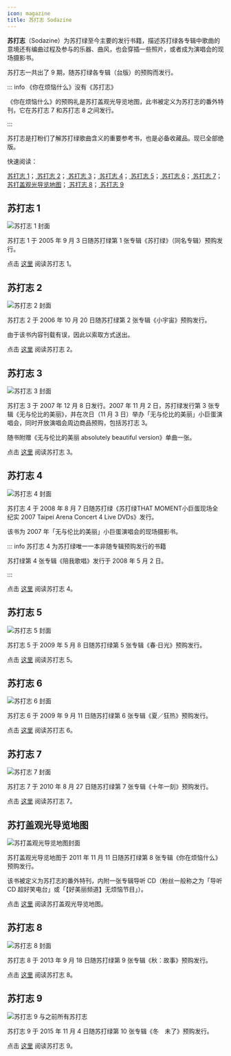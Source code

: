 ```yaml
---
icon: magazine
title: 苏打志 Sodazine
---
```


**苏打志**（Sodazine）为苏打绿至今主要的发行书籍，描述苏打绿各专辑中歌曲的意境还有编曲过程及参与的乐器、曲风，也会穿插一些照片，或者成为演唱会的现场摄影书。

苏打志一共出了 9 期，随苏打绿各专辑（台版）的预购而发行。

::: info 《你在烦恼什么》没有《苏打志》

《你在烦恼什么》的预购礼是苏打盖观光导览地图，此书被定义为苏打志的番外特刊，它在苏打志 7 和苏打志 8 之间发行。

:::

苏打志是打粉们了解苏打绿歌曲含义的重要参考书，也是必备收藏品。现已全部绝版。

快速阅读：

[<FontIcon icon="soda-drink" /> 苏打志 1](sodazine1)；[<FontIcon icon="universe" /> 苏打志 2](sodazine2)；[<FontIcon icon="butterfly" /> 苏打志 3](sodazine3)；[<FontIcon icon="sleep" /> 苏打志 4](sodazine4)；[<FontIcon icon="sapling" /> 苏打志 5](sodazine5)；[<FontIcon icon="icecream" /> 苏打志 6](sodazine6)；[<FontIcon icon="mask" /> 苏打志 7](sodazine7)；[<FontIcon icon="sad" /> 苏打盖观光导览地图](sodaguide)；[<FontIcon icon="leaf" /> 苏打志 8](sodazine8)；[<FontIcon icon="snow" /> 苏打志 9](sodazine9)

## <FontIcon icon="soda-drink" /> 苏打志 1

![苏打志 1 封面](https://picbed-1300227887.cos.ap-shanghai.myqcloud.com/sodaguide/resources/sodazine/1.jpg)

苏打志 1 于 2005 年 9 月 3 日随苏打绿第 1 张专辑《苏打绿》（同名专辑）预购发行。

点击 [这里](sodazine1) 阅读苏打志 1。

## <FontIcon icon="universe" /> 苏打志 2

![苏打志 2 封面](https://picbed-1300227887.cos.ap-shanghai.myqcloud.com/sodaguide/resources/sodazine/2.jpg)

苏打志 2 于 2006 年 10 月 20 日随苏打绿第 2 张专辑《小宇宙》预购发行。

由于该书内容刊载有误，因此以索取方式送出。

点击 [这里](sodazine2) 阅读苏打志 2。

## <FontIcon icon="butterfly" /> 苏打志 3

![苏打志 3 封面](https://picbed-1300227887.cos.ap-shanghai.myqcloud.com/sodaguide/resources/sodazine/3.jpg)

苏打志 3 于 2007 年 12 月 8 日发行。2007 年 11 月 2 日，苏打绿发行第 3 张专辑《无与伦比的美丽》，并在次日（11 月 3 日）举办「无与伦比的美丽」小巨蛋演唱会，同时开放演唱会周边商品预购，包括苏打志 3。

随书附赠《无与伦比的美丽 absolutely beautiful version》单曲一张。

点击 [这里](sodazine3) 阅读苏打志 3。

## <FontIcon icon="sleep" /> 苏打志 4

![苏打志 4 封面](https://picbed-1300227887.cos.ap-shanghai.myqcloud.com/sodaguide/resources/sodazine/4.jpg)

苏打志 4 于 2008 年 8 月 7 日随苏打绿《苏打绿THAT MOMENT小巨蛋现场全纪实 2007 Taipei Arena Concert 4 Live DVDs》发行。

该书为 2007 年「无与伦比的美丽」小巨蛋演唱会的现场摄影书。

::: info 苏打志 4 为苏打绿唯一一本非随专辑预购发行的书籍

苏打绿第 4 张专辑《陪我歌唱》发行于 2008 年 5 月 2 日。

:::

点击 [这里](sodazine4) 阅读苏打志 4。

## <FontIcon icon="sapling" /> 苏打志 5

![苏打志 5 封面](https://picbed-1300227887.cos.ap-shanghai.myqcloud.com/sodaguide/resources/sodazine/5.jpg)

苏打志 5 于 2009 年 5 月 8 日随苏打绿第 5 张专辑《春·日光》预购发行。

点击 [这里](sodazine5) 阅读苏打志 5。

## <FontIcon icon="icecream" /> 苏打志 6

![苏打志 6 封面](https://picbed-1300227887.cos.ap-shanghai.myqcloud.com/sodaguide/resources/sodazine/6.jpg)

苏打志 6 于 2009 年 9 月 11 日随苏打绿第 6 张专辑《夏／狂热》预购发行。

点击 [这里](sodazine6) 阅读苏打志 6。

## <FontIcon icon="mask" /> 苏打志 7

![苏打志 7 封面](https://picbed-1300227887.cos.ap-shanghai.myqcloud.com/sodaguide/resources/sodazine/7.jpg)

苏打志 7 于 2010 年 8 月 27 日随苏打绿第 7 张专辑《十年一刻》预购发行。

点击 [这里](sodazine7) 阅读苏打志 7。

## <FontIcon icon="sad" /> 苏打盖观光导览地图

![苏打盖观光导览地图封面](https://picbed-1300227887.cos.ap-shanghai.myqcloud.com/sodaguide/resources/sodazine/g.jpg)

苏打盖观光导览地图于 2011 年 11 月 11 日随苏打绿第 8 张专辑《你在烦恼什么》预购发行。

该书被定义为苏打志的番外特刊，内附一张专辑导听 CD（粉丝一般称之为「导听 CD 超好笑电台」或「【好美丽频道】无烦恼节目」）。

点击 [这里](sodaguide) 阅读苏打盖观光导览地图。

## <FontIcon icon="leaf" /> 苏打志 8

![苏打志 8 封面](https://picbed-1300227887.cos.ap-shanghai.myqcloud.com/sodaguide/resources/sodazine/8.jpg)

苏打志 8 于 2013 年 9 月 18 日随苏打绿第 9 张专辑《秋：故事》预购发行。

点击 [这里](sodazine8) 阅读苏打志 8。

## <FontIcon icon="snow" /> 苏打志 9

![苏打志 9 与之前所有苏打志](https://picbed-1300227887.cos.ap-shanghai.myqcloud.com/sodaguide/resources/sodazine/9.jpg)

苏打志 9 于 2015 年 11 月 4 日随苏打绿第 10 张专辑《冬　未了》预购发行。

点击 [这里](sodazine9) 阅读苏打志 9。
